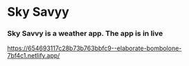 # Sky Savyy

### Sky Savvy is a weather app. The app is in live
https://654693117c28b73b763bbfc9--elaborate-bombolone-7bf4c1.netlify.app/
